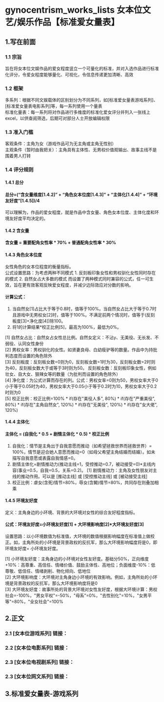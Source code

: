 # gynocentrism_works_lists 女本位文艺/娱乐作品【标准爱女量表】

## 1.写在前面
### 1.1 宗旨
旨在将女本位文娱作品的爱女程度竖立一个可量化的标准，并对入选作品进行标准化评分，令爱女程度能够量化、可视化，令信息传递更加清晰、高效

### 1.2 框架
多系列：根据不同文娱载体的区别划分为不同系列，如[标准爱女量表游戏系列]、[标准爱女量表电影系列]等，每一系列使用一个量表    
标准化量表：每一系列将对作品进行多维度的标准化爱女评分并列入一张线上excel，以供查阅筛选，后期可对部分人士开放编辑权限   

### 1.3 准入门槛
客观条件：主角为女（游戏作品可为无主角或主角无性别）  
主观条件（暂时由我把关）：主角具有主体性、无男权价值观输出、故事主线不是围着男人打转  
  
### 1.4 评分规则   
#### 1.4.1 总分  
#### 总分=(“含女量维度[1.4.2]” + “角色女本位度[1.4.3]” + “主体化[1.4.4]” + “环境友好度”[1.4.5])/4  
    
可以理解为，作品的爱女程度，就是作品中含女量、角色女本位度、主体化度和环境友好度平均决定的。    
    
#### 1.4.2 含女量  
#### 含女量 = 重要配角女性率 * 70% + 普通配角女性率 * 30%  

#### 1.4.3 角色女本位度  
女性角色的女本位程度的衡量指标。  
公式设置思路：为考虑两种不同模式 1. 反刻板印象女性和男权驯化女性同时存在的模式 2. 自然女占大多数的模式 而设置了两种模式同时兼容的公式，任一可生效，旨在更有效客观反映爱女程度，并减少边际效应对分数的影响。  

#### 计算公式：  
1. 当自然女[1]占比大于等于0.8时，值等于100%。当自然女占比大于等于0.7时且游戏中无男权女[2]时，值等于100%。不满足前两个情况时，值等于(反刻板度[3]+净化度[4])除100。  
2. 将1的计算结果*校正比例[5]，最高为100%，最低为0%。  

[1] 自然女占比：自然女占女性总比例。自然女定义：不沾y、无美役、无长发、不弱役、认同女性身份   
[2] 男权女率：男权驯化的女性。如贤妻良母、白幼瘦驴等的数量。作品中为持批判态度而设置的角色除外   
[3] 反刻板度：反刻板女数=0则为0，反刻板女数=1时为30，反刻板女数=2时则为40，反刻板女数大于或等于3时则为50。 反刻板女数：反刻板印象女性，例如壮女、自大女、狠辣女等的数量（为批判而设置的角色除外）  
[4] 净化度：为公式计算而存在的列。公式：男权女率=0则为50，男权女率大于0小于等于0.05时为40，男权女率大于0.05小于等于0.2时为10，男权女率大于0.2时则为0   
[5] 校正比例：校正比例=100% * if(存在"美役人多", 80%) * if(存在"严重美役", 80%) * if(存在"主角自然女", 120%) * if(存在"无美役", 120%) * if(存在"女大佬", 120%)  
  
#### 1.4.4 主体化  
#### 主体化 = (自我化 * 0.5 + 剧情主体化 * 0.5) * 校正比例  
  
1. 自我化：情节是主角出于自我意愿而推动（如希望拯救世界而拯救世界）= 100%，情节是迎合她人意愿而推动=0（如母父希望主角结婚而结婚）。如未描写自我意愿或表露自我情感=0。   
2. 剧情主体化=剧情推动力(推动主线=1，受控推动=0.7，被动接受=0)*主线内容(事业=0.5，自我=0.5，关系=0.2)。
     [1] 剧情推动力：主角及女性朋友对主线的推动作用。可以是 [推动主线] 或 [受控推动主线] 或 [被动接受主线]   
3. 校正比例：虐女(含死)情节=80%，辱女(含闝)情节=80%，共同存在则叠加相乘  
    
#### 1.4.5 环境友好度  
定义：主角身边的小环境、背景的大环境对女性的综合友好程度指标。  
#### 公式：环境友好度=小环境友好度[1] + 大环境影响度[2]*大环境友好度[3]   
  
设置思路：以小环境数值为标准值，大环境的数值根据影响幅度在标准值上做校正。如，主角所处的小环境是背景政权的反抗军，那么大环境影响幅度将是0，即环境友好度= 小环境友好度。  
  
[1] 小环境友好度：主角身边的小环境对女性友好度。基础分50%，正向维度+10%：高尊重、高信任、情绪价值、鼓励主体性、高地位；负面维度-10%：低尊敬、低信任、情绪剥削、物化倾向、低地位  
[2] 大环境影响度：大环境对主角身边小环境的有效影响。例如，主角所处的小环境是背景政权的反抗军，那么大环境影响度将是0   
[3] 大环境友好度：故事所处的背景大环境对女性友好度，根据大环境计算：男权社会=-100%，"男女平权"=-50%，"母系"=0%，"去性别化"=10%，"女男平等"=80%，"全女社会"=100%  
  
## 2.正文
### 2.1 [女本位游戏系列] 链接：
### 2.2 [女本位电影系列] 链接：
### 2.3 [女本位电视剧系列] 链接：
### 2.3 [女本位网文系列] 链接：

## 3.标准爱女量表-游戏系列

